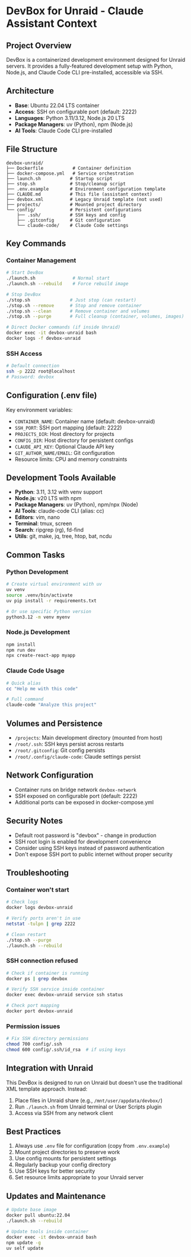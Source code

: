 # DevBox for Unraid - Claude Assistant Context

## Project Overview
DevBox is a containerized development environment designed for Unraid servers. It provides a fully-featured development setup with Python, Node.js, and Claude Code CLI pre-installed, accessible via SSH.

## Architecture
- **Base**: Ubuntu 22.04 LTS container
- **Access**: SSH on configurable port (default: 2222)
- **Languages**: Python 3.11/3.12, Node.js 20 LTS
- **Package Managers**: uv (Python), npm (Node.js)
- **AI Tools**: Claude Code CLI pre-installed

## File Structure
```
devbox-unraid/
├── Dockerfile           # Container definition
├── docker-compose.yml   # Service orchestration
├── launch.sh           # Startup script
├── stop.sh             # Stop/cleanup script
├── .env.example        # Environment configuration template
├── CLAUDE.md           # This file (assistant context)
├── devbox.xml          # Legacy Unraid template (not used)
├── projects/           # Mounted project directory
└── config/             # Persistent configurations
    ├── .ssh/           # SSH keys and config
    ├── .gitconfig      # Git configuration
    └── claude-code/    # Claude Code settings
```

## Key Commands

### Container Management
```bash
# Start DevBox
./launch.sh              # Normal start
./launch.sh --rebuild    # Force rebuild image

# Stop DevBox
./stop.sh               # Just stop (can restart)
./stop.sh --remove      # Stop and remove container
./stop.sh --clean       # Remove container and volumes
./stop.sh --purge       # Full cleanup (container, volumes, images)

# Direct Docker commands (if inside Unraid)
docker exec -it devbox-unraid bash
docker logs -f devbox-unraid
```

### SSH Access
```bash
# Default connection
ssh -p 2222 root@localhost
# Password: devbox
```

## Configuration (.env file)
Key environment variables:
- `CONTAINER_NAME`: Container name (default: devbox-unraid)
- `SSH_PORT`: SSH port mapping (default: 2222)
- `PROJECTS_DIR`: Host directory for projects
- `CONFIG_DIR`: Host directory for persistent configs
- `CLAUDE_API_KEY`: Optional Claude API key
- `GIT_AUTHOR_NAME/EMAIL`: Git configuration
- Resource limits: CPU and memory constraints

## Development Tools Available
- **Python**: 3.11, 3.12 with venv support
- **Node.js**: v20 LTS with npm
- **Package Managers**: uv (Python), npm/npx (Node)
- **AI Tools**: claude-code CLI (alias: cc)
- **Editors**: vim, nano
- **Terminal**: tmux, screen
- **Search**: ripgrep (rg), fd-find
- **Utils**: git, make, jq, tree, htop, bat, ncdu

## Common Tasks

### Python Development
```bash
# Create virtual environment with uv
uv venv
source .venv/bin/activate
uv pip install -r requirements.txt

# Or use specific Python version
python3.12 -m venv myenv
```

### Node.js Development
```bash
npm install
npm run dev
npx create-react-app myapp
```

### Claude Code Usage
```bash
# Quick alias
cc "Help me with this code"

# Full command
claude-code "Analyze this project"
```

## Volumes and Persistence
- `/projects`: Main development directory (mounted from host)
- `/root/.ssh`: SSH keys persist across restarts
- `/root/.gitconfig`: Git config persists
- `/root/.config/claude-code`: Claude settings persist

## Network Configuration
- Container runs on bridge network `devbox-network`
- SSH exposed on configurable port (default: 2222)
- Additional ports can be exposed in docker-compose.yml

## Security Notes
- Default root password is "devbox" - change in production
- SSH root login is enabled for development convenience
- Consider using SSH keys instead of password authentication
- Don't expose SSH port to public internet without proper security

## Troubleshooting

### Container won't start
```bash
# Check logs
docker logs devbox-unraid

# Verify ports aren't in use
netstat -tulpn | grep 2222

# Clean restart
./stop.sh --purge
./launch.sh --rebuild
```

### SSH connection refused
```bash
# Check if container is running
docker ps | grep devbox

# Verify SSH service inside container
docker exec devbox-unraid service ssh status

# Check port mapping
docker port devbox-unraid
```

### Permission issues
```bash
# Fix SSH directory permissions
chmod 700 config/.ssh
chmod 600 config/.ssh/id_rsa  # if using keys
```

## Integration with Unraid
This DevBox is designed to run on Unraid but doesn't use the traditional XML template approach. Instead:
1. Place files in Unraid share (e.g., `/mnt/user/appdata/devbox/`)
2. Run `./launch.sh` from Unraid terminal or User Scripts plugin
3. Access via SSH from any network client

## Best Practices
1. Always use `.env` file for configuration (copy from `.env.example`)
2. Mount project directories to preserve work
3. Use config mounts for persistent settings
4. Regularly backup your config directory
5. Use SSH keys for better security
6. Set resource limits appropriate to your Unraid server

## Updates and Maintenance
```bash
# Update base image
docker pull ubuntu:22.04
./launch.sh --rebuild

# Update tools inside container
docker exec -it devbox-unraid bash
npm update -g
uv self update
```